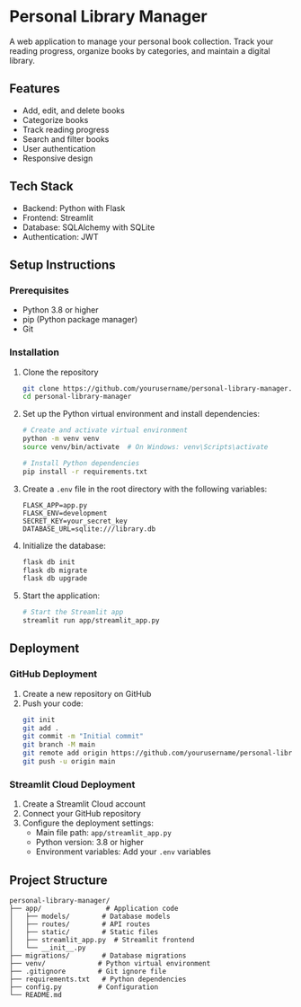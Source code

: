 # Personal Library Manager

A web application to manage your personal book collection. Track your reading progress, organize books by categories, and maintain a digital library.

## Features

- Add, edit, and delete books
- Categorize books
- Track reading progress
- Search and filter books
- User authentication
- Responsive design

## Tech Stack

- Backend: Python with Flask
- Frontend: Streamlit
- Database: SQLAlchemy with SQLite
- Authentication: JWT

## Setup Instructions

### Prerequisites
- Python 3.8 or higher
- pip (Python package manager)
- Git

### Installation

1. Clone the repository
   ```bash
   git clone https://github.com/yourusername/personal-library-manager.git
   cd personal-library-manager
   ```

2. Set up the Python virtual environment and install dependencies:
   ```bash
   # Create and activate virtual environment
   python -m venv venv
   source venv/bin/activate  # On Windows: venv\Scripts\activate

   # Install Python dependencies
   pip install -r requirements.txt
   ```

3. Create a `.env` file in the root directory with the following variables:
   ```
   FLASK_APP=app.py
   FLASK_ENV=development
   SECRET_KEY=your_secret_key
   DATABASE_URL=sqlite:///library.db
   ```

4. Initialize the database:
   ```bash
   flask db init
   flask db migrate
   flask db upgrade
   ```

5. Start the application:
   ```bash
   # Start the Streamlit app
   streamlit run app/streamlit_app.py
   ```

## Deployment

### GitHub Deployment
1. Create a new repository on GitHub
2. Push your code:
   ```bash
   git init
   git add .
   git commit -m "Initial commit"
   git branch -M main
   git remote add origin https://github.com/yourusername/personal-library-manager.git
   git push -u origin main
   ```

### Streamlit Cloud Deployment
1. Create a Streamlit Cloud account
2. Connect your GitHub repository
3. Configure the deployment settings:
   - Main file path: `app/streamlit_app.py`
   - Python version: 3.8 or higher
   - Environment variables: Add your `.env` variables

## Project Structure

```
personal-library-manager/
├── app/                # Application code
│   ├── models/        # Database models
│   ├── routes/        # API routes
│   ├── static/        # Static files
│   ├── streamlit_app.py  # Streamlit frontend
│   └── __init__.py
├── migrations/        # Database migrations
├── venv/             # Python virtual environment
├── .gitignore        # Git ignore file
├── requirements.txt   # Python dependencies
├── config.py         # Configuration
└── README.md
``` 